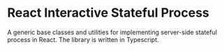 # React Interactive Stateful Process

A generic base classes and utilities for implementing server-side stateful process
in React. The library is written in Typescript.
